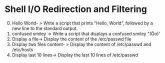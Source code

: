 # Shell I/O Redirection and Filtering
0. Hello World- > Write a script that prints “Hello, World”, followed by a new line to the standard output.
1. confused smiley -> Write a script that displays a confused smiley "(Ôo)'
2. Display a file-> Display the content of the /etc/passwd file
3. Display two files content- > Display the content of /etc/passwd and /etc/hosts
4. Display last 10 lines-> Display the last 10 lines of /etc/passwd
